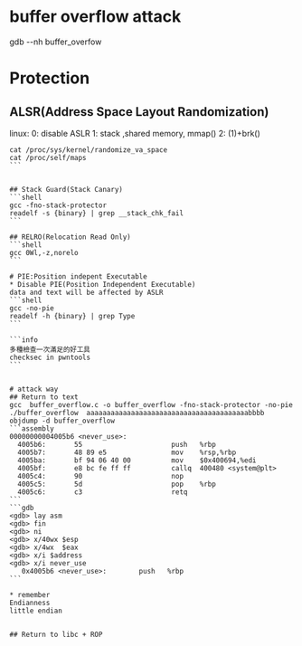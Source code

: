 # buffer overflow attack

gdb --nh buffer_overfow

# Protection
## ALSR(Address Space Layout Randomization)
linux:
0: disable ASLR
1: stack ,shared memory, mmap()
2: (1)+brk()

````shel
cat /proc/sys/kernel/randomize_va_space
cat /proc/self/maps
```


## Stack Guard(Stack Canary)
```shell
gcc -fno-stack-protector
readelf -s {binary} | grep __stack_chk_fail
```

## RELRO(Relocation Read Only)
```shell
gcc 0Wl,-z,norelo
```

# PIE:Position indepent Executable
* Disable PIE(Position Independent Executable)
data and text will be affected by ASLR
```shell
gcc -no-pie
readelf -h {binary} | grep Type
```

```info
多種檢查一次滿足的好工具
checksec in pwntools
```


# attack way
## Return to text
gcc  buffer_overflow.c -o buffer_overflow -fno-stack-protector -no-pie
./buffer_overflow  aaaaaaaaaaaaaaaaaaaaaaaaaaaaaaaaaaaaaaaabbbb
objdump -d buffer_overflow
```assembly
00000000004005b6 <never_use>:
  4005b6:       55                      push   %rbp
  4005b7:       48 89 e5                mov    %rsp,%rbp
  4005ba:       bf 94 06 40 00          mov    $0x400694,%edi
  4005bf:       e8 bc fe ff ff          callq  400480 <system@plt>
  4005c4:       90                      nop
  4005c5:       5d                      pop    %rbp
  4005c6:       c3                      retq
```
```gdb
<gdb> lay asm
<gdb> fin
<gdb> ni
<gdb> x/40wx $esp
<gdb> x/4wx  $eax
<gdb> x/i $address
<gdb> x/i never_use
   0x4005b6 <never_use>:        push   %rbp
```

* remember
Endianness
little endian


## Return to libc + ROP


